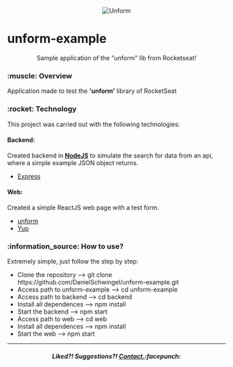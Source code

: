
<p align="center">
  <img src="https://i.imgur.com/Jq3bKPn.png" alt="Unform" />
</p>
<h1>unform-example</h1>
<p align="center">Sample application of the "unform" lib from Rocketseat!  </p>

<h3>:muscle: Overview</h3> 
<p>Application made to test the <b>'unform'</b> library of RocketSeat</p>

<h3>:rocket: Technology</h3>
<p>This project was carried out with the following technologies:</p>
<h4>Backend:</h4>
<p>Created backend in <a href="https://nodejs.org/en/"><b>NodeJS</b></a> to simulate the search for data from an api, where a simple example JSON object returns.</p>
<ul>
  <li><a href="https://expressjs.com/pt-br/">Express</a></li>
</ul>

<h4>Web:</h4>
<p>Created a simple ReactJS web page with a test form.</p>
<ul>
  <li><a href="https://github.com/Rocketseat/unform">unform</a></li>
  <li><a href="https://www.npmjs.com/package/yup">Yup</a></li>
</ul>

<h3>:information_source: How to use?</h3>
<p>Extremely simple, just follow the step by step:</p>
<ul>
  <li>Clone the repository --> git clone https://github.com/DanielSchwingel/unform-example.git</li>
  <li>Access path to unform-example --> cd unform-example</li>
  <li>Access path to backend --> cd backend</li>
  <li>Install all dependences --> npm install</li>
  <li>Start the backend --> npm start</li>
  <li>Access path to web --> cd web</li>
  <li>Install all dependences --> npm install</li>
  <li>Start the web --> npm start</li>
</ul>
<hr>
<h5 align="center">Liked?! Suggestions?! <a href="https://www.linkedin.com/in/daniel-filipe-schwingel-a6541515b/">Contact.</a>:facepunch:</h5>


